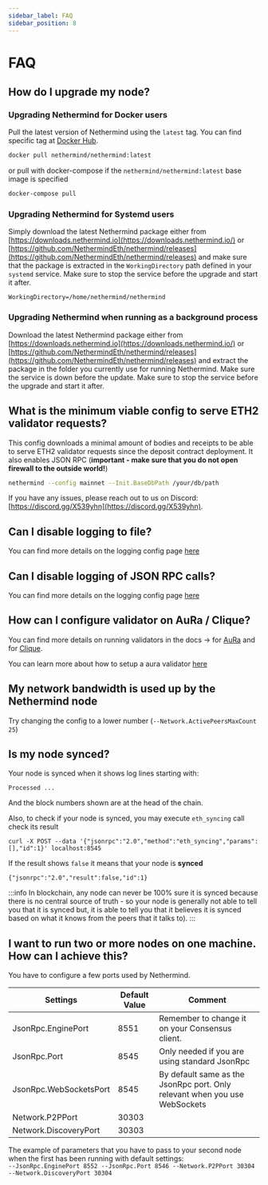 ```yaml
---
sidebar_label: FAQ
sidebar_position: 8
---
```


# FAQ

## How do I upgrade my node?

### Upgrading Nethermind for Docker users

Pull the latest version of Nethermind using the `latest` tag. You can find specific tag
at [Docker Hub](https://hub.docker.com/r/nethermind/nethermind/tags).

```sh
docker pull nethermind/nethermind:latest
```

or pull with docker-compose if the `nethermind/nethermind:latest` base image is specified

```sh
docker-compose pull
```

### Upgrading Nethermind for Systemd users

Simply download the latest Nethermind package either
from [https://downloads.nethermind.io](https://downloads.nethermind.io/)
or [https://github.com/NethermindEth/nethermind/releases](https://github.com/NethermindEth/nethermind/releases) and make
sure that the package is extracted in the `WorkingDirectory` path defined in your `systemd` service. Make sure to stop
the service before the upgrade and start it after.

```systemd
WorkingDirectory=/home/nethermind/nethermind
```

### Upgrading Nethermind when running as a background process

Download the latest Nethermind package either from [https://downloads.nethermind.io](https://downloads.nethermind.io/)
or [https://github.com/NethermindEth/nethermind/releases](https://github.com/NethermindEth/nethermind/releases) and
extract the package in the folder you currently use for running Nethermind. Make sure the service is down before the
update. Make sure to stop the service before the upgrade and start it after.

## What is the minimum viable config to serve ETH2 validator requests?

This config downloads a minimal amount of bodies and receipts to be able to serve ETH2 validator requests since the
deposit contract deployment. It also enables JSON RPC (**important - make sure that you do not open firewall to the
outside world!**)

```sh
nethermind --config mainnet --Init.BaseDbPath /your/db/path
```

If you have any issues, please reach out to us on Discord: [https://discord.gg/X539yhn](https://discord.gg/X539yhn).

## Can I disable logging to file?

You can find more details on the logging config page [here](../fundamentals/logs.md)

## Can I disable logging of JSON RPC calls?

You can find more details on the logging config page [here](../fundamentals/logs.md)

## How can I configure validator on AuRa / Clique?

You can find more details on running validators in the docs ->
for [AuRa](../validators/aura-validator.md) and
for [Clique](../fundamentals/private-networks.md).

You can learn more about how to setup a aura validator [here](../validators/aura-validator.md)

## My network bandwidth is used up by the Nethermind node

Try changing the config to a lower number (`--Network.ActivePeersMaxCount 25`)

## Is my node synced?

Your node is synced when it shows log lines starting with:

`Processed ...`

And the block numbers shown are at the head of the chain.

Also, to check if your node is synced, you may execute `eth_syncing` call check its result

```text
curl -X POST --data '{"jsonrpc":"2.0","method":"eth_syncing","params":[],"id":1}' localhost:8545
```

If the result shows `false` it means that your node is **synced**

```text
{"jsonrpc":"2.0","result":false,"id":1}
```

:::info
In blockchain, any node can never be 100% sure it is synced because there is no central source of truth - so your node
is generally not able to tell you that it is synced but, it is able to tell you that it believes it is synced based on
what it knows from the peers that it talks to).
:::

## I want to run two or more nodes on one machine. How can I achieve this?

You have to configure a few ports used by Nethermind.

| Settings               | Default Value | Comment                                                                    |
|------------------------|---------------|----------------------------------------------------------------------------|
| JsonRpc.EnginePort     | 8551          | Remember to change it on your Consensus client.                            |
| JsonRpc.Port           | 8545          | Only needed if you are using standard JsonRpc                              |
| JsonRpc.WebSocketsPort | 8545          | By default same as the JsonRpc port. Only relevant when you use WebSockets |
| Network.P2PPort        | 30303         |                                                                            |
| Network.DiscoveryPort  | 30303         |                                                                            |

The example of parameters that you have to pass to your second node when the first has been running with default
settings:\
`--JsonRpc.EnginePort 8552 --JsonRpc.Port 8546 --Network.P2PPort 30304 --Network.DiscoveryPort 30304`
